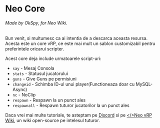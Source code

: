 # Neo Core

###### Made by OkSpy, for Neo Wiki.

Bun venit, si multumesc ca ai intentia de a descarca aceasta resursa. Acesta este un core vRP, ce este mai mult un sablon customizabil pentru preferintele oricarui scripter.

Acest core deja include urmatoarele script-uri:
- `say` - Mesaj Consola
- `stats` - Statusul jucatorului
- `guns` - Give Guns pe permisiuni
- `changeid` - Schimba ID-ul unui player(Functioneaza doar cu MySQL-Async)
- `nc` - NoClip
- `respawn` - Respawn la un punct ales
- `respawnall` - Respawn tuturor jucatorilor la un punct ales

Daca vrei mai multe tutoriale, te asteptam pe [Discord](https://discord.gg/skBEqPSxWT) si pe [</>Neo vRP Wiki](https://neowiki.notion.site/Neo-vRP-Hub-Wiki-77b397556ba14d0b8292fd85f6d84da4), un wiki open-source pe intelesul tuturor.
